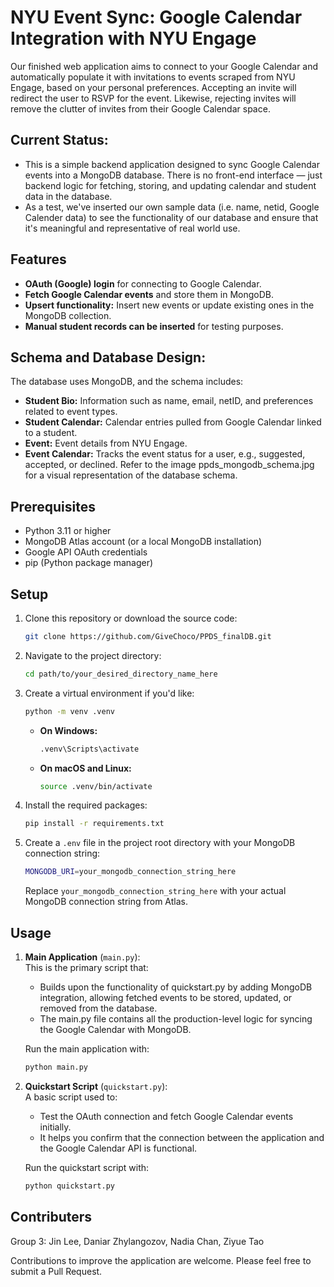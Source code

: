 # NYU Event Sync: Google Calendar Integration with NYU Engage

Our finished web application aims to connect to your Google Calendar and automatically populate it with invitations to events scraped from NYU Engage, based on your personal preferences. Accepting an invite will redirect the user to RSVP for the event. Likewise, rejecting invites will remove the clutter of invites from their Google Calendar space.

## Current Status:

- This is a simple backend application designed to sync Google Calendar events into a MongoDB database. There is no front-end interface — just backend logic for fetching, storing, and updating calendar and student data in the database.
- As a test, we've inserted our own sample data (i.e. name, netid, Google Calender data) to see the functionality of our database and ensure that it's meaningful and representative of real world use.

## Features

- **OAuth (Google) login** for connecting to Google Calendar.
- **Fetch Google Calendar events** and store them in MongoDB.
- **Upsert functionality:** Insert new events or update existing ones in the MongoDB collection.
- **Manual student records can be inserted** for testing purposes.

## Schema and Database Design:

The database uses MongoDB, and the schema includes:
- **Student Bio:** Information such as name, email, netID, and preferences related to event types.
- **Student Calendar:** Calendar entries pulled from Google Calendar linked to a student.
- **Event:** Event details from NYU Engage.
- **Event Calendar:** Tracks the event status for a user, e.g., suggested, accepted, or declined.
Refer to the image ppds_mongodb_schema.jpg for a visual representation of the database schema.


## Prerequisites

- Python 3.11 or higher
- MongoDB Atlas account (or a local MongoDB installation)
- Google API OAuth credentials
- pip (Python package manager)


## Setup

1. Clone this repository or download the source code:
    ```bash
    git clone https://github.com/GiveChoco/PPDS_finalDB.git
    ```

2. Navigate to the project directory:
    ```bash
    cd path/to/your_desired_directory_name_here
    ```

3. Create a virtual environment if you'd like:
    ```bash
    python -m venv .venv
    ```

    - **On Windows:**
        ```bash
        .venv\Scripts\activate
        ```

    - **On macOS and Linux:**
        ```bash
        source .venv/bin/activate
        ```

4. Install the required packages:
    ```bash
    pip install -r requirements.txt
    ```

5. Create a `.env` file in the project root directory with your MongoDB connection string:

    ```bash
    MONGODB_URI=your_mongodb_connection_string_here
    ```

    Replace `your_mongodb_connection_string_here` with your actual MongoDB connection string from Atlas.

## Usage

1. **Main Application** (`main.py`):  
   This is the primary script that:
   - Builds upon the functionality of quickstart.py by adding MongoDB integration, allowing fetched events to be stored, updated, or removed from the database.
   - The main.py file contains all the production-level logic for syncing the Google Calendar with MongoDB.

   Run the main application with:

   ```bash
   python main.py
   ```

2. **Quickstart Script** (`quickstart.py`):  
   A basic script used to:
    - Test the OAuth connection and fetch Google Calendar events initially.
    - It helps you confirm that the connection between the application and the Google Calendar API is functional.

   Run the quickstart script with:

   ```bash
   python quickstart.py
   ```

## Contributers

Group 3:
Jin Lee,
Daniar Zhylangozov,
Nadia Chan,
Ziyue Tao

Contributions to improve the application are welcome. Please feel free to submit a Pull Request.
